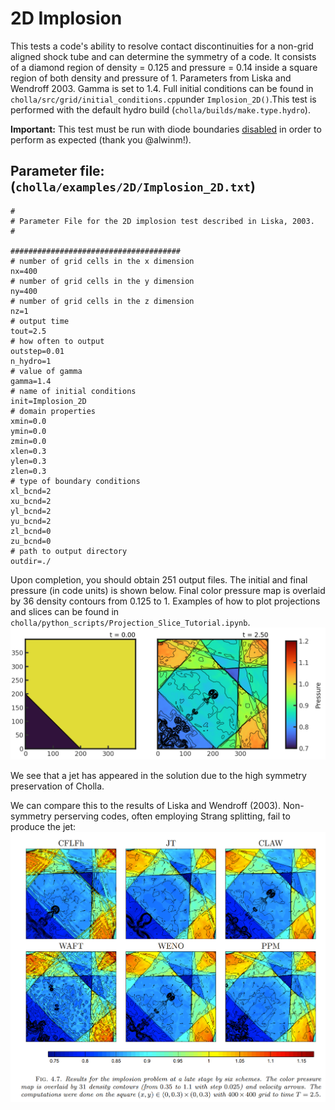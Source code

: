 # 2D Implosion
This tests a code's ability to resolve contact discontinuities for a non-grid aligned shock tube and can determine the symmetry of a code. It consists of a diamond region of density = 0.125 and pressure = 0.14 inside a square region of both density and pressure of 1. Parameters from Liska and Wendroff 2003. Gamma is set to 1.4. Full initial conditions can be found in `cholla/src/grid/initial_conditions.cpp`under `Implosion_2D()`.This test is performed with the default hydro build (`cholla/builds/make.type.hydro`).  

**Important:** This test must be run with diode boundaries [disabled](https://github.com/alwinm/cholla/tree/main-diode) in order to perform as expected (thank you @alwinm!).  

## Parameter file: (`cholla/examples/2D/Implosion_2D.txt`)
```
#
# Parameter File for the 2D implosion test described in Liska, 2003.
#

######################################
# number of grid cells in the x dimension
nx=400
# number of grid cells in the y dimension
ny=400
# number of grid cells in the z dimension
nz=1
# output time
tout=2.5
# how often to output
outstep=0.01
n_hydro=1
# value of gamma
gamma=1.4
# name of initial conditions
init=Implosion_2D
# domain properties
xmin=0.0
ymin=0.0
zmin=0.0
xlen=0.3
ylen=0.3
zlen=0.3
# type of boundary conditions
xl_bcnd=2
xu_bcnd=2
yl_bcnd=2
yu_bcnd=2
zl_bcnd=0
zu_bcnd=0
# path to output directory
outdir=./
```
Upon completion, you should obtain 251 output files. The initial and final pressure (in code units) is shown below. Final color pressure map is overlaid by 36 density contours from 0.125 to 1. Examples of how to plot projections and slices can be found in `cholla/python_scripts/Projection_Slice_Tutorial.ipynb`.  
<img src="./images/2d_implosion-funkybranch_pressures_xy.png" width="1200" />  

We see that a jet has appeared in the solution due to the high symmetry preservation of Cholla. 

We can compare this to the results of Liska and Wendroff (2003). Non-symmetry perserving codes, often employing Strang splitting, fail to produce the jet:
<img src="./images/liska2003-implosion.png" width="1200" />  


